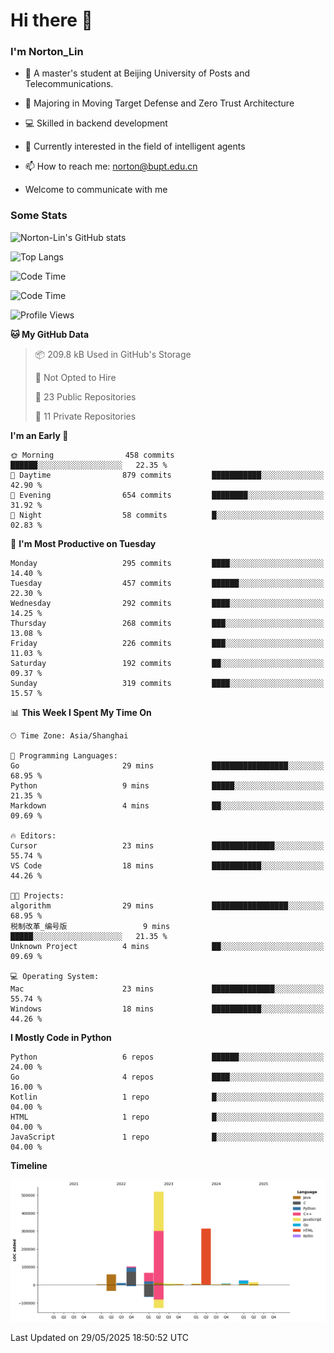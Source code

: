 
# Hi there 👋

### I'm Norton_Lin
- 🏫 A master's student at Beijing University of Posts and Telecommunications.
- 🌱 Majoring in Moving Target Defense and Zero Trust Architecture
- 💻 Skilled in backend development
- 🤖 Currently interested in the field of intelligent agents
- 📫 How to reach me: [norton@bupt.edu.cn](mailto:norton@bupt.edu.cn)

- Welcome to communicate with me

### Some Stats
![Norton-Lin's GitHub stats](https://github-readme-stats.vercel.app/api?username=Norton-Lin&count_private=true&show_icons=true&theme=radical)

![Top Langs](https://github-readme-stats.vercel.app/api/top-langs/?username=Norton-Lin&langs_count=10&layout=compact)

![Code Time](https://github-readme-stats.vercel.app/api/wakatime?username=Norton_Lin)

<!--START_SECTION:waka-->
![Code Time](http://img.shields.io/badge/Code%20Time-976%20hrs%2019%20mins-blue)

![Profile Views](http://img.shields.io/badge/Profile%20Views-0-blue)

**🐱 My GitHub Data** 

> 📦 209.8 kB Used in GitHub's Storage 
 > 
> 🚫 Not Opted to Hire
 > 
> 📜 23 Public Repositories 
 > 
> 🔑 11 Private Repositories 
 > 
**I'm an Early 🐤** 

```text
🌞 Morning                458 commits         ██████░░░░░░░░░░░░░░░░░░░   22.35 % 
🌆 Daytime                879 commits         ███████████░░░░░░░░░░░░░░   42.90 % 
🌃 Evening                654 commits         ████████░░░░░░░░░░░░░░░░░   31.92 % 
🌙 Night                  58 commits          █░░░░░░░░░░░░░░░░░░░░░░░░   02.83 % 
```
📅 **I'm Most Productive on Tuesday** 

```text
Monday                   295 commits         ████░░░░░░░░░░░░░░░░░░░░░   14.40 % 
Tuesday                  457 commits         ██████░░░░░░░░░░░░░░░░░░░   22.30 % 
Wednesday                292 commits         ████░░░░░░░░░░░░░░░░░░░░░   14.25 % 
Thursday                 268 commits         ███░░░░░░░░░░░░░░░░░░░░░░   13.08 % 
Friday                   226 commits         ███░░░░░░░░░░░░░░░░░░░░░░   11.03 % 
Saturday                 192 commits         ██░░░░░░░░░░░░░░░░░░░░░░░   09.37 % 
Sunday                   319 commits         ████░░░░░░░░░░░░░░░░░░░░░   15.57 % 
```


📊 **This Week I Spent My Time On** 

```text
🕑︎ Time Zone: Asia/Shanghai

💬 Programming Languages: 
Go                       29 mins             █████████████████░░░░░░░░   68.95 % 
Python                   9 mins              █████░░░░░░░░░░░░░░░░░░░░   21.35 % 
Markdown                 4 mins              ██░░░░░░░░░░░░░░░░░░░░░░░   09.69 % 

🔥 Editors: 
Cursor                   23 mins             ██████████████░░░░░░░░░░░   55.74 % 
VS Code                  18 mins             ███████████░░░░░░░░░░░░░░   44.26 % 

🐱‍💻 Projects: 
algorithm                29 mins             █████████████████░░░░░░░░   68.95 % 
税制改革_编号版                 9 mins              █████░░░░░░░░░░░░░░░░░░░░   21.35 % 
Unknown Project          4 mins              ██░░░░░░░░░░░░░░░░░░░░░░░   09.69 % 

💻 Operating System: 
Mac                      23 mins             ██████████████░░░░░░░░░░░   55.74 % 
Windows                  18 mins             ███████████░░░░░░░░░░░░░░   44.26 % 
```

**I Mostly Code in Python** 

```text
Python                   6 repos             ██████░░░░░░░░░░░░░░░░░░░   24.00 % 
Go                       4 repos             ████░░░░░░░░░░░░░░░░░░░░░   16.00 % 
Kotlin                   1 repo              █░░░░░░░░░░░░░░░░░░░░░░░░   04.00 % 
HTML                     1 repo              █░░░░░░░░░░░░░░░░░░░░░░░░   04.00 % 
JavaScript               1 repo              █░░░░░░░░░░░░░░░░░░░░░░░░   04.00 % 
```



**Timeline**

![Lines of Code chart](https://raw.githubusercontent.com/Norton-Lin/Norton-Lin/main/assets/bar_graph.png)


 Last Updated on 29/05/2025 18:50:52 UTC
<!--END_SECTION:waka-->
